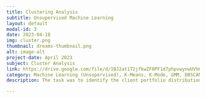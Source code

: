 ```yaml
---
title: Clustering Analysis
subtitle: Unsupervised Machine Learning
layout: default
modal-id: 3
date: 2023-04-18
img: cluster.png
thumbnail: dreams-thumbnail.png
alt: image-alt
project-date: April 2023
subject: Cluster Analysis
link: https://drive.google.com/file/d/1BJ2at1T2jfkwZF0PF1d7phpvwynwUVhH/view?usp=drive_link
category: Machine Learning (Unsupervised), K-Means, K-Mode, GMM, DBSCAN
description: The task was to identify the client portfolio distribution for a consulting company with clients from various industry segments and different legal structures. It was a valuable learning experience that involved data preparation and cleansing, feature analysis, and experimenting with different clustering techniques to handle financial and categorical data. Finally, the findings were interpreted by visualizing the clusters. 

---
```

